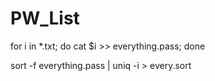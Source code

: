 # PW_List

for i in *.txt; do cat $i >> everything.pass; done

sort -f everything.pass | uniq -i > every.sort
